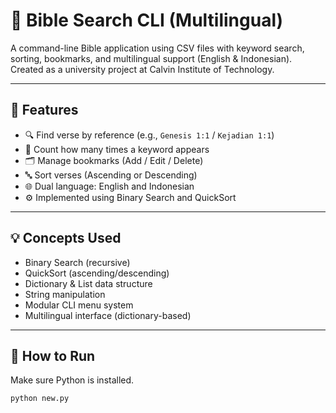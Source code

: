 # 📖 Bible Search CLI (Multilingual)

A command-line Bible application using CSV files with keyword search, sorting, bookmarks, and multilingual support (English & Indonesian). Created as a university project at Calvin Institute of Technology.

---

## 🧩 Features

- 🔍 Find verse by reference (e.g., `Genesis 1:1` / `Kejadian 1:1`)
- 🔢 Count how many times a keyword appears
- 🗂️ Manage bookmarks (Add / Edit / Delete)
- 🔤 Sort verses (Ascending or Descending)
- 🌐 Dual language: English and Indonesian
- ⚙️ Implemented using Binary Search and QuickSort

---

## 💡 Concepts Used

- Binary Search (recursive)
- QuickSort (ascending/descending)
- Dictionary & List data structure
- String manipulation
- Modular CLI menu system
- Multilingual interface (dictionary-based)

---

## 🚀 How to Run

Make sure Python is installed.

```bash
python new.py
